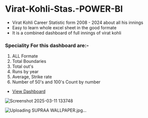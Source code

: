 # Virat-Kohli-Stas.-POWER-BI
- Virat Kohli Career Statistic form 2008 - 2024 about all his innings
- Easy to learn whole excel sheet in the good formate
- It is a combined dashboard of full innings of virat kohli 

### Speciality For this dashboard are:-

1. ALL Formate
2. Total Boundaries
3. Total out's
4. Runs by year 
5. Average, Strike rate
6. Number of 50's and 100's Count by number

- <a href=https://github.com/mithildabhi/Virat-Kohli-Stas.-POWER-BI/blob/main/Screenshot%202025-03-11%20133748.png> View Dashboard </a>

![Screenshot 2025-03-11 133748](https://github.com/user-attachments/assets/4bb3259e-8e6e-4a80-ba40-564c06a3a476)



![Uploading SUPRAA WALLPAPER.jpg…]()
